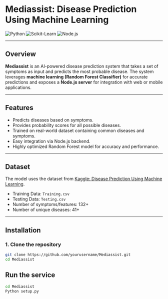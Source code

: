 # Mediassist: Disease Prediction Using Machine Learning

![Python](https://img.shields.io/badge/Python-3.11-blue)
![Scikit-Learn](https://img.shields.io/badge/Scikit--Learn-1.3.2-orange)
![Node.js](https://img.shields.io/badge/Node.js-22.18.0-green)

---

## Overview

**Mediassist** is an AI-powered disease prediction system that takes a set of symptoms as input and predicts the most probable disease. The system leverages **machine learning (Random Forest Classifier)** for accurate predictions and exposes a **Node.js server** for integration with web or mobile applications.

---

## Features

- Predicts diseases based on symptoms.
- Provides probability scores for all possible diseases.
- Trained on real-world dataset containing common diseases and symptoms.
- Easy integration via Node.js backend.
- Highly optimized Random Forest model for accuracy and performance.

---

## Dataset

The model uses the dataset from [Kaggle: Disease Prediction Using Machine Learning](https://www.kaggle.com/datasets/kaushil268/disease-prediction-using-machine-learning).

- Training Data: `Training.csv`
- Testing Data: `Testing.csv`
- Number of symptoms/features: 132+
- Number of unique diseases: 41+

---

## Installation

### 1. Clone the repository

```bash
git clone https://github.com/yourusername/Mediassist.git
cd Mediassist
```

## Run the service


```bash
cd Mediassist
Python setup.py
```

